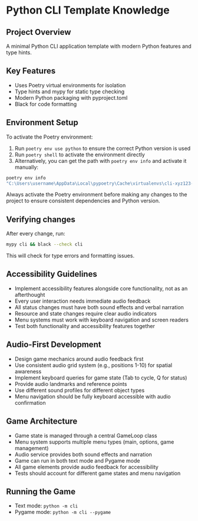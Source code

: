 # Python CLI Template Knowledge

## Project Overview
A minimal Python CLI application template with modern Python features and type hints.

## Key Features
- Uses Poetry virtual environments for isolation
- Type hints and mypy for static type checking
- Modern Python packaging with pyproject.toml
- Black for code formatting

## Environment Setup
To activate the Poetry environment:
1. Run `poetry env use python` to ensure the correct Python version is used
2. Run `poetry shell` to activate the environment directly
3. Alternatively, you can get the path with `poetry env info` and activate it manually:
```bash
poetry env info
"C:\Users\username\AppData\Local\pypoetry\Cache\virtualenvs\cli-xyz123-py3.12\Scripts\activate.bat"
```

Always activate the Poetry environment before making any changes to the project to ensure consistent dependencies and Python version.

## Verifying changes
After every change, run:
```bash
mypy cli && black --check cli
```
This will check for type errors and formatting issues.

## Accessibility Guidelines
- Implement accessibility features alongside core functionality, not as an afterthought
- Every user interaction needs immediate audio feedback
- All status changes must have both sound effects and verbal narration
- Resource and state changes require clear audio indicators
- Menu systems must work with keyboard navigation and screen readers
- Test both functionality and accessibility features together

## Audio-First Development
- Design game mechanics around audio feedback first
- Use consistent audio grid system (e.g., positions 1-10) for spatial awareness
- Implement keyboard queries for game state (Tab to cycle, Q for status)
- Provide audio landmarks and reference points
- Use different sound profiles for different object types
- Menu navigation should be fully keyboard accessible with audio confirmation

## Game Architecture
- Game state is managed through a central GameLoop class
- Menu system supports multiple menu types (main, options, game management)
- Audio service provides both sound effects and narration
- Game can run in both text mode and Pygame mode
- All game elements provide audio feedback for accessibility
- Tests should account for different game states and menu navigation

## Running the Game
- Text mode: `python -m cli`
- Pygame mode: `python -m cli --pygame`
